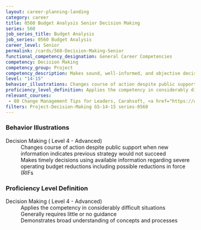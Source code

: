 ```yaml
---
layout: career-planning-landing
category: career
title: 0560 Budget Analysis Senior Decision Making
series: 560
job_series_title: Budget Analysis
job_series: 0560 Budget Analysis
career_level: Senior
permalink: /cards/560-Decision-Making-Senior
functional_competency_designation: General Career Competencies
competency: Decision Making
competency_group: Project
competency_description: Makes sound, well-informed, and objective decisions; perceives the impact and implications of decisions; commits to action, even in uncertain situations, to accomplish organizational goals; causes change 
level: "14-15"
behavior_illustrations: Changes course of action despite public support when new information indicates previous strategy would not succeed ? Makes timely decisions using available information regarding severe operating budget reductions including possible reductions in force (RIFs
proficiency_level_definition: Applies the competency in considerably difficult situations ? Generally requires little or no guidance ? Demonstrates broad understanding of concepts and processes
relevant_courses: 
 - 80 Change Management Tips for Leaders, Carahsoft, <a href="https://www.linkedin.com/learning/change-management-tips-for-leaders">https://www.linkedin.com/learning/change-management-tips-for-leaders</a>
filters: Project-Decision-Making GS-14-15 series-0560
---
```


<div class="desktop:grid-col-6 margin-y-205">
  <div class="border-top-2 bg-white padding-2 shadow-5 height-full members-hover border-1px button-border border-top-blue radius-lg card-text-color">
    <h3>Behavior Illustrations</h3>
    <dl class="text-base card-content-color"><dt>Decision Making ( Level 4 - Advanced)</dt><dd>Changes course of action despite public support when new information indicates previous strategy would not succeed </dd><dd> Makes timely decisions using available information regarding severe operating budget reductions including possible reductions in force (RIFs</dd></dl>
  </div>
</div>
<div class="desktop:grid-col-6 margin-y-205">
  <div class="border-top-2 bg-white padding-2 shadow-5 height-full members-hover border-1px button-border border-top-blue radius-lg card-text-color">
    <h3>Proficiency Level Definition</h3>
    <dl class="text-base card-content-color"><dt>Decision Making ( Level 4 - Advanced)</dt><dd>Applies the competency in considerably difficult situations </dd><dd> Generally requires little or no guidance </dd><dd> Demonstrates broad understanding of concepts and processes</dd></dl>
  </div>
</div>